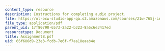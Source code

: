 ```yaml
---
content_type: resource
description: Instructions for completing audio project.
file: https://ol-ocw-studio-app-qa.s3.amazonaws.com/courses/21w-765j-interactive-and-non-linear-narrative-theory-and-practice-spring-2004/66f686d923e3fcdb7e6ff7aa18eaab4e_Assignment8.pdf
file_type: application/pdf
parent_uid: 17f80790-6573-2a22-b323-8a6c6e3417ed
resourcetype: Document
title: Assignment8.pdf
uid: 66f686d9-23e3-fcdb-7e6f-f7aa18eaab4e
---
```

